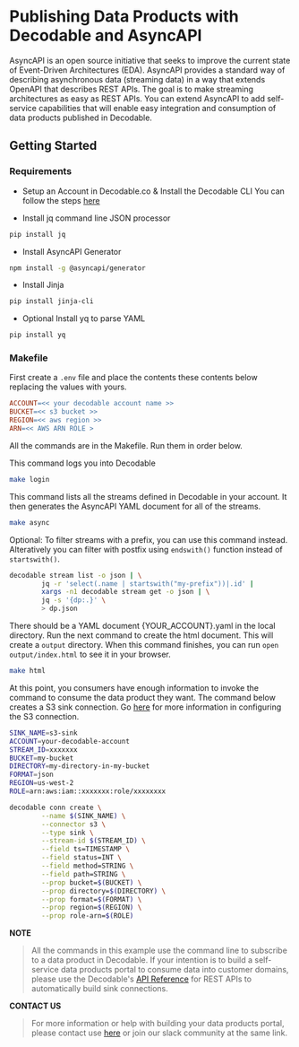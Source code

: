 # Publishing Data Products with Decodable and AsyncAPI
AsyncAPI is an open source initiative that seeks to improve the current state of Event-Driven Architectures (EDA). AsyncAPI provides a standard way of describing asynchronous data (streaming data) in a way that extends OpenAPI that describes REST APIs. The goal is to make streaming architectures as easy as REST APIs. You can extend AsyncAPI to add self-service capabilities that will enable easy integration and consumption of data products published in Decodable.


## Getting Started

### Requirements
* Setup an Account in Decodable.co & Install the Decodable CLI
You can follow the steps [here](https://docs.decodable.co/docs/setup)

* Install jq command line JSON processor
```bash
pip install jq
```

* Install AsyncAPI Generator
```bash
npm install -g @asyncapi/generator
```

* Install Jinja
```bash
pip install jinja-cli
```

* Optional Install yq to parse YAML
```bash
pip install yq
```

### Makefile
First create a ``.env`` file and place the contents these contents below replacing the values with yours.

```Makefile
ACCOUNT=<< your decodable account name >>
BUCKET=<< s3 bucket >>
REGION=<< aws region >>
ARN=<< AWS ARN ROLE >
```

All the commands are in the Makefile. Run them in order below.

This command logs you into Decodable
```bash
make login
```

This command lists all the streams defined in Decodable in your account. It then generates the AsyncAPI YAML document for all of the streams.
```bash
make async
```

Optional: To filter streams with a prefix, you can use this command instead. Alteratively you can filter with postfix using `endswith()` function instead of `startswith()`.
```bash
decodable stream list -o json | \
		jq -r 'select(.name | startswith("my-prefix"))|.id' | 
		xargs -n1 decodable stream get -o json | \
		jq -s '{dp:.}' \
		> dp.json
```

There should be a YAML document {YOUR_ACCOUNT}.yaml in the local directory. Run the next command to create the html document. This will create a `output` directory. When this command finishes, you can run `open output/index.html` to see it in your browser.
```bash
make html
```


At this point, you consumers have enough information to invoke the command to consume the data product they want. The command below creates a S3 sink connection. Go [here](https://docs.decodable.co/docs/connector-reference-s3) for more information in configuring the S3 connection.

```bash
SINK_NAME=s3-sink
ACCOUNT=your-decodable-account
STREAM_ID=xxxxxxx
BUCKET=my-bucket
DIRECTORY=my-directory-in-my-bucket
FORMAT=json
REGION=us-west-2
ROLE=arn:aws:iam::xxxxxxx:role/xxxxxxxx

decodable conn create \
		--name $(SINK_NAME) \
		--connector s3 \
		--type sink \
		--stream-id $(STREAM_ID) \
		--field ts=TIMESTAMP \
		--field status=INT \
		--field method=STRING \
		--field path=STRING \
		--prop bucket=$(BUCKET) \
		--prop directory=$(DIRECTORY) \
		--prop format=$(FORMAT) \
		--prop region=$(REGION) \
		--prop role-arn=$(ROLE)
```

**NOTE** 
>All the commands in this example use the command line to subscribe to a data product in Decodable. If your intention is to build a self-service data products portal to consume data into customer domains, please use the Decodable's [API Reference](https://docs.decodable.co/reference/listpipelines) for REST APIs to automatically build sink connections.

**CONTACT US**
>For more information or help with building your data products portal, please contact use [here](https://www.decodable.co/contact) or join our slack community at the same link. 

